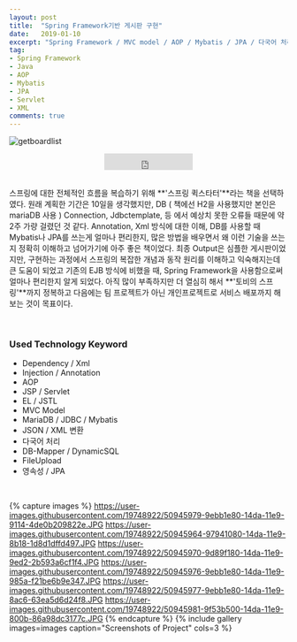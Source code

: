 ```yaml
---
layout: post
title:  "Spring Framework기반 게시판 구현"
date:   2019-01-10
excerpt: "Spring Framework / MVC model / AOP / Mybatis / JPA / 다국어 처리 / "
tag:
- Spring Framework
- Java
- AOP
- Mybatis
- JPA
- Servlet
- XML
comments: true
---
```


![getboardlist](https://user-images.githubusercontent.com/19748922/50945964-97941080-14da-11e9-8b18-1d8d1dffd497.JPG)
    
<center>

<iframe src="https://ghbtns.com/github-btn.html?user=hamyongjae&repo=SpringQuickStarter&type=watch&count=true&size=large&v=2" frameborder="0" scrolling="0" width="160px" height="30px"></iframe>
</center>

<br />

 스프링에 대한 전체적인 흐름을 복습하기 위해 **'스프링 퀵스타터'**라는 책을 선택하였다. 원래 계획한 기간은 10일을 생각했지만, DB ( 책에선 H2을 사용했지만 본인은 mariaDB 사용 ) Connection, Jdbctemplate, 등 에서 예상치 못한 오류들 때문에 약 2주 가량 걸렸던 것 같다. Annotation, Xml 방식에 대한 이해, DB를 사용할 때 Mybatis나 JPA를 쓰는게 얼마나 편리한지, 많은 방법을 배우면서 왜 이런 기술을 쓰는지 정확히 이해하고 넘어가기에 아주 좋은 책이었다. 최종 Output은 심플한 게시판이었지만, 구현하는 과정에서 스프링의 복잡한 개념과 동작 원리를 이해하고 익숙해지는데 큰 도움이 되었고 기존의 EJB 방식에 비했을 때, Spring Framework을 사용함으로써 얼마나 편리한지 알게 되었다. 아직 많이 부족하지만 더 열심히 해서 **'토비의 스프링'**까지 정복하고 다음에는 팀 프로젝트가 아닌 개인프로젝트로 서비스 배포까지 해보는 것이 목표이다.

<br />

### Used Technology Keyword
* Dependency / Xml
* Injection / Annotation
* AOP 
* JSP / Servlet
* EL / JSTL
* MVC Model
* MariaDB / JDBC / Mybatis
* JSON / XML 변환
* 다국어 처리
* DB-Mapper / DynamicSQL
* FileUpload
* 영속성 / JPA




<br />

{% capture images %}
    https://user-images.githubusercontent.com/19748922/50945979-9ebb1e80-14da-11e9-9114-4de0b209822e.JPG
	https://user-images.githubusercontent.com/19748922/50945964-97941080-14da-11e9-8b18-1d8d1dffd497.JPG
    https://user-images.githubusercontent.com/19748922/50945970-9d89f180-14da-11e9-9ed2-2b593a6cf1f4.JPG
    https://user-images.githubusercontent.com/19748922/50945976-9ebb1e80-14da-11e9-985a-f21be6b9e347.JPG
    https://user-images.githubusercontent.com/19748922/50945977-9ebb1e80-14da-11e9-8ac6-63ea5d6d24f8.JPG
    https://user-images.githubusercontent.com/19748922/50945981-9f53b500-14da-11e9-800b-86a98dc3177c.JPG
{% endcapture %}
{% include gallery images=images caption="Screenshots of Project" cols=3 %}